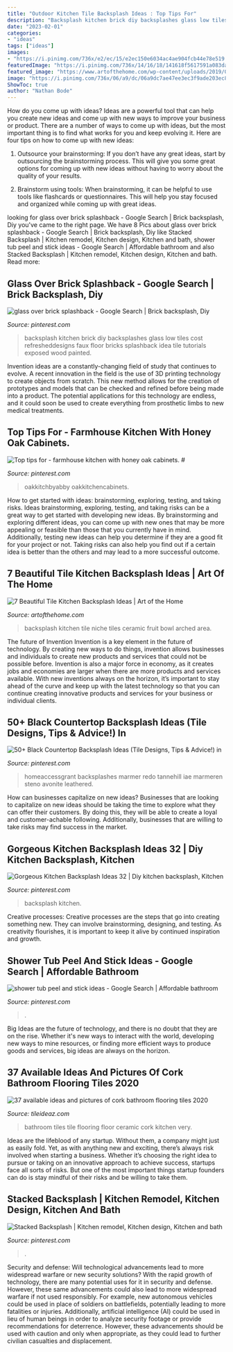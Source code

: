 ```yaml
---
title: "Outdoor Kitchen Tile Backsplash Ideas : Top Tips For"
description: "Backsplash kitchen brick diy backsplashes glass low tiles cost refresheddesigns faux floor bricks splashback idea tile tutorials exposed wood painted"
date: "2023-02-01"
categories:
- "ideas"
tags: ["ideas"]
images:
- "https://i.pinimg.com/736x/e2/ec/15/e2ec150e6034ac4ae904fcb44e78e519.jpg"
featuredImage: "https://i.pinimg.com/736x/14/16/18/141618f5617591a083da5e35f18fd144.jpg"
featured_image: "https://www.artofthehome.com/wp-content/uploads/2019/06/backsplash-storage-niche-with-ceramic-tiles-surrounding-the-arched-niche-provide-a-dedicated-area-for-spices-and-oils.jpg"
image: "https://i.pinimg.com/736x/06/a9/dc/06a9dc7ae47ee3ec3f9ade203ec8a451--kitchen-brick-brick-backsplash-kitchen-faux.jpg"
ShowToc: true
author: "Nathan Bode"
---
```



How do you come up with ideas?
Ideas are a powerful tool that can help you create new ideas and come up with new ways to improve your business or product. There are a number of ways to come up with ideas, but the most important thing is to find what works for you and keep evolving it. Here are four tips on how to come up with new ideas:
1. Outsource your brainstorming: If you don’t have any great ideas, start by outsourcing the brainstorming process. This will give you some great options for coming up with new ideas without having to worry about the quality of your results.

2. Brainstorm using tools: When brainstorming, it can be helpful to use tools like flashcards or questionnaires. This will help you stay focused and organized while coming up with great ideas.


	

		
looking for glass over brick splashback - Google Search | Brick backsplash, Diy you've came to the right page. We have 8 Pics about glass over brick splashback - Google Search | Brick backsplash, Diy like Stacked Backsplash | Kitchen remodel, Kitchen design, Kitchen and bath, shower tub peel and stick ideas - Google Search | Affordable bathroom and also Stacked Backsplash | Kitchen remodel, Kitchen design, Kitchen and bath. Read more:
		
    
## Glass Over Brick Splashback - Google Search | Brick Backsplash, Diy

<img loading=lazy src="https://i.pinimg.com/736x/06/a9/dc/06a9dc7ae47ee3ec3f9ade203ec8a451--kitchen-brick-brick-backsplash-kitchen-faux.jpg" onerror="this.onerror=null;this.src='https://tse4.mm.bing.net/th?id=OIP.LLtsMf-2y1FAO9seC5kYawAAAA&amp;pid=15.1';" alt="glass over brick splashback - Google Search | Brick backsplash, Diy">

_Source: pinterest.com_

>backsplash kitchen brick diy backsplashes glass low tiles cost refresheddesigns faux floor bricks splashback idea tile tutorials exposed wood painted. 

	

Invention ideas are a constantly-changing field of study that continues to evolve. A recent innovation in the field is the use of 3D printing technology to create objects from scratch. This new method allows for the creation of prototypes and models that can be checked and refined before being made into a product. The potential applications for this technology are endless, and it could soon be used to create everything from prosthetic limbs to new medical treatments.

    
## Top Tips For - Farmhouse Kitchen With Honey Oak Cabinets. #

<img loading=lazy src="https://i.pinimg.com/736x/4d/e2/d3/4de2d3ccd776e74fc7a94c222b44e8e1.jpg" onerror="this.onerror=null;this.src='https://tse2.mm.bing.net/th?id=OIP.aMbzLzqAfK2pRBU3ukOvaAHaLg&amp;pid=15.1';" alt="Top tips for - farmhouse kitchen with honey oak cabinets. #">

_Source: pinterest.com_

>oakkitchbyabby oakkitchencabinets. 

	

How to get started with ideas: brainstorming, exploring, testing, and taking risks.
Ideas brainstorming, exploring, testing, and taking risks can be a great way to get started with developing new ideas. By brainstorming and exploring different ideas, you can come up with new ones that may be more appealing or feasible than those that you currently have in mind. Additionally, testing new ideas can help you determine if they are a good fit for your project or not. Taking risks can also help you find out if a certain idea is better than the others and may lead to a more successful outcome.

    
## 7 Beautiful Tile Kitchen Backsplash Ideas | Art Of The Home

<img loading=lazy src="https://www.artofthehome.com/wp-content/uploads/2019/06/backsplash-storage-niche-with-ceramic-tiles-surrounding-the-arched-niche-provide-a-dedicated-area-for-spices-and-oils.jpg" onerror="this.onerror=null;this.src='https://tse3.mm.bing.net/th?id=OIP.IB377zK5Anf8BUQ7kbg-CAHaLH&amp;pid=15.1';" alt="7 Beautiful Tile Kitchen Backsplash Ideas | Art of the Home">

_Source: artofthehome.com_

>backsplash kitchen tile niche tiles ceramic fruit bowl arched area. 

	

The future of Invention
Invention is a key element in the future of technology. By creating new ways to do things, invention allows businesses and individuals to create new products and services that could not be possible before. Invention is also a major force in economy, as it creates jobs and economies are larger when there are more products and services available. With new inventions always on the horizon, it’s important to stay ahead of the curve and keep up with the latest technology so that you can continue creating innovative products and services for your business or individual clients.

    
## 50+ Black Countertop Backsplash Ideas (Tile Designs, Tips &amp; Advice!) In

<img loading=lazy src="https://i.pinimg.com/736x/81/d2/3a/81d23a959d1afedc4f9ac185814c4dca.jpg" onerror="this.onerror=null;this.src='https://tse2.mm.bing.net/th?id=OIP.TaZYi3L4uMMcGTVwUxhA8AHaLH&amp;pid=15.1';" alt="50+ Black Countertop Backsplash Ideas (Tile Designs, Tips &amp; Advice!) in">

_Source: pinterest.com_

>homeaccessgrant backsplashes marmer redo tannehill iae marmeren steno avonite leathered. 

	

How can businesses capitalize on new ideas?
Businesses that are looking to capitalize on new ideas should be taking the time to explore what they can offer their customers. By doing this, they will be able to create a loyal and customer-achable following. Additionally, businesses that are willing to take risks may find success in the market.

    
## Gorgeous Kitchen Backsplash Ideas 32 | Diy Kitchen Backsplash, Kitchen

<img loading=lazy src="https://i.pinimg.com/736x/45/15/9d/45159d6895211d74436795533fcae0c9.jpg" onerror="this.onerror=null;this.src='https://tse1.mm.bing.net/th?id=OIP.5NhmAIvVIgOi_zsZbZRffAHaJ4&amp;pid=15.1';" alt="Gorgeous Kitchen Backsplash Ideas 32 | Diy kitchen backsplash, Kitchen">

_Source: pinterest.com_

>backsplash kitchen. 

	

Creative processes:
Creative processes are the steps that go into creating something new. They can involve brainstorming, designing, and testing. As creativity flourishes, it is important to keep it alive by continued inspiration and growth.

    
## Shower Tub Peel And Stick Ideas - Google Search | Affordable Bathroom

<img loading=lazy src="https://i.pinimg.com/736x/e2/ec/15/e2ec150e6034ac4ae904fcb44e78e519.jpg" onerror="this.onerror=null;this.src='https://tse2.mm.bing.net/th?id=OIP.y215TI_tucETibBpHHfOEwHaLK&amp;pid=15.1';" alt="shower tub peel and stick ideas - Google Search | Affordable bathroom">

_Source: pinterest.com_

>. 

	

Big Ideas are the future of technology, and there is no doubt that they are on the rise. Whether it's new ways to interact with the world, developing new ways to mine resources, or finding more efficient ways to produce goods and services, big ideas are always on the horizon. 

    
## 37 Available Ideas And Pictures Of Cork Bathroom Flooring Tiles 2020

<img loading=lazy src="https://www.tileideaz.com/wp-content/uploads/2015/11/Ceramic-Tile-Kitchen-Floor-Ideas.jpg" onerror="this.onerror=null;this.src='https://tse2.mm.bing.net/th?id=OIP.CIYq28ldGT0L1ldDjFUR4AHaHf&amp;pid=15.1';" alt="37 available ideas and pictures of cork bathroom flooring tiles 2020">

_Source: tileideaz.com_

>bathroom tiles tile flooring floor ceramic cork kitchen very. 

	

Ideas are the lifeblood of any startup. Without them, a company might just as easily fold. Yet, as with anything new and exciting, there’s always risk involved when starting a business. Whether it’s choosing the right idea to pursue or taking on an innovative approach to achieve success, startups face all sorts of risks. But one of the most important things startup founders can do is stay mindful of their risks and be willing to take them.

    
## Stacked Backsplash | Kitchen Remodel, Kitchen Design, Kitchen And Bath

<img loading=lazy src="https://i.pinimg.com/736x/14/16/18/141618f5617591a083da5e35f18fd144.jpg" onerror="this.onerror=null;this.src='https://tse2.mm.bing.net/th?id=OIP.g1blJH1CmxxqbGPRqKNylQHaKp&amp;pid=15.1';" alt="Stacked Backsplash | Kitchen remodel, Kitchen design, Kitchen and bath">

_Source: pinterest.com_

>. 

	

Security and defense: Will technological advancements lead to more widespread warfare or new security solutions?
With the rapid growth of technology, there are many potential uses for it in security and defense. However, these same advancements could also lead to more widespread warfare if not used responsibly. For example, new autonomous vehicles could be used in place of soldiers on battlefields, potentially leading to more fatalities or injuries. Additionally, artificial intelligence (AI) could be used in lieu of human beings in order to analyze security footage or provide recommendations for deterrence. However, these advancements should be used with caution and only when appropriate, as they could lead to further civilian casualties and displacement.

